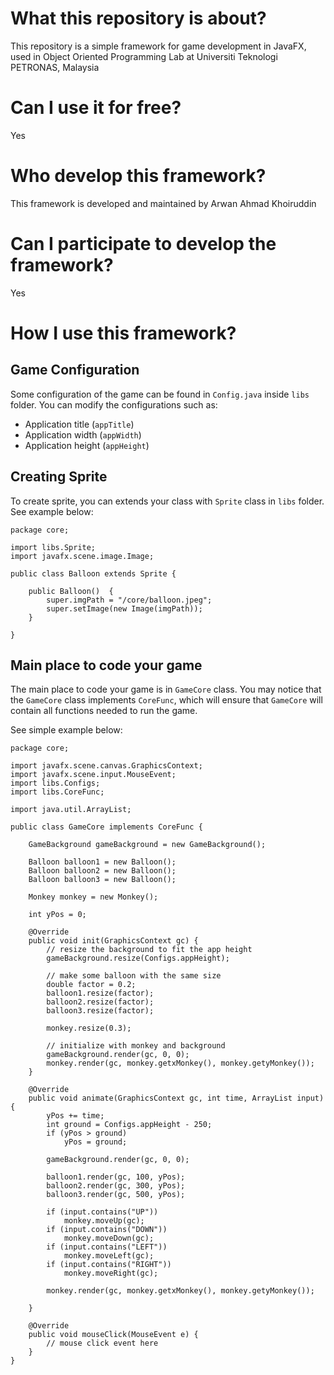 # What this repository is about?

This repository is a simple framework for game development in JavaFX, used in Object Oriented Programming Lab at Universiti Teknologi PETRONAS, Malaysia

# Can I use it for free?

Yes

# Who develop this framework?

This framework is developed and maintained by Arwan Ahmad Khoiruddin

# Can I participate to develop the framework?

Yes

# How I use this framework?

## Game Configuration

Some configuration of the game can be found in `Config.java` inside `libs` folder. You can modify the configurations such as:

* Application title (`appTitle`)
* Application width (`appWidth`)
* Application height (`appHeight`)

## Creating Sprite

To create sprite, you can extends your class with `Sprite` class in `libs` folder. See example below:

```
package core;

import libs.Sprite;
import javafx.scene.image.Image;

public class Balloon extends Sprite {

    public Balloon()  {
        super.imgPath = "/core/balloon.jpeg";
        super.setImage(new Image(imgPath));
    }

}

```

## Main place to code your game

The main place to code your game is in `GameCore` class. You may notice that the `GameCore` class implements `CoreFunc`, which will ensure that `GameCore` will contain all functions needed to run the game.

See simple example below:

```
package core;

import javafx.scene.canvas.GraphicsContext;
import javafx.scene.input.MouseEvent;
import libs.Configs;
import libs.CoreFunc;

import java.util.ArrayList;

public class GameCore implements CoreFunc {

    GameBackground gameBackground = new GameBackground();

    Balloon balloon1 = new Balloon();
    Balloon balloon2 = new Balloon();
    Balloon balloon3 = new Balloon();

    Monkey monkey = new Monkey();

    int yPos = 0;

    @Override
    public void init(GraphicsContext gc) {
        // resize the background to fit the app height
        gameBackground.resize(Configs.appHeight);

        // make some balloon with the same size
        double factor = 0.2;
        balloon1.resize(factor);
        balloon2.resize(factor);
        balloon3.resize(factor);

        monkey.resize(0.3);

        // initialize with monkey and background
        gameBackground.render(gc, 0, 0);
        monkey.render(gc, monkey.getxMonkey(), monkey.getyMonkey());
    }

    @Override
    public void animate(GraphicsContext gc, int time, ArrayList input) {
        yPos += time;
        int ground = Configs.appHeight - 250;
        if (yPos > ground)
            yPos = ground;

        gameBackground.render(gc, 0, 0);

        balloon1.render(gc, 100, yPos);
        balloon2.render(gc, 300, yPos);
        balloon3.render(gc, 500, yPos);

        if (input.contains("UP"))
            monkey.moveUp(gc);
        if (input.contains("DOWN"))
            monkey.moveDown(gc);
        if (input.contains("LEFT"))
            monkey.moveLeft(gc);
        if (input.contains("RIGHT"))
            monkey.moveRight(gc);

        monkey.render(gc, monkey.getxMonkey(), monkey.getyMonkey());

    }

    @Override
    public void mouseClick(MouseEvent e) {
        // mouse click event here
    }
}


```